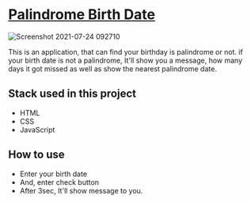 # [Palindrome Birth Date](https://palindrome-with-js-by-pritam.netlify.app/)
![Screenshot 2021-07-24 092710](https://user-images.githubusercontent.com/84632214/126856644-92329c31-2b8b-4775-8d82-8ab8f04965ea.png)

This is an application, that can find your birthday is palindrome or not. if your birth date is not a palindrome, It'll show you a message, how many days it got missed as well as show the nearest palindrome date.

## Stack used in this project

- HTML
- CSS
- JavaScript
 
 ## How to use
 
  - Enter your birth date
  - And, enter check button
  - After 3sec, It'll show message to you.

